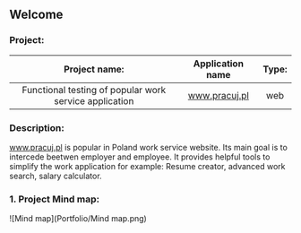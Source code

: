 ## Welcome



### Project:

|                 Project name:                          |  Application name  | Type: |
|                     :--:                               |        :--:        | :--:  |
| Functional testing of popular work service application |   www.pracuj.pl    |  web  |


### Description:

  www.pracuj.pl is popular in Poland work service website. Its main goal is to intercede beetwen employer and employee. It provides helpful tools to simplify the work application for example: Resume creator, advanced work search, salary calculator.

### 1. Project Mind map:

![Mind map](Portfolio/Mind map.png)
